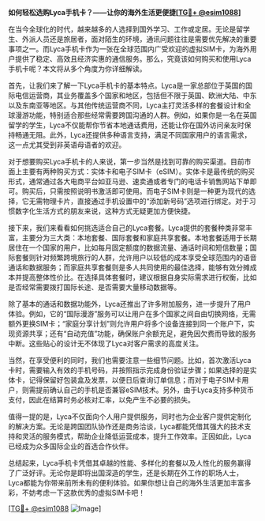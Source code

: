 **如何轻松选购Lyca手机卡？——让你的海外生活更便捷[[TG💪+ @esim1088](https://t.me/s/esim1088)]**

在当今全球化的时代，越来越多的人选择到国外学习、工作或定居。无论是留学生、外派人员还是旅居者，面对陌生的环境，通讯问题往往是需要优先解决的重要事项之一。而Lyca手机卡作为一张在全球范围内广受欢迎的虚拟SIM卡，为海外用户提供了稳定、高效且经济实惠的通信服务。那么，究竟该如何购买和使用Lyca手机卡呢？本文将从多个角度为你详细解读。

首先，让我们来了解一下Lyca手机卡的基本特点。Lyca是一家总部位于英国的国际电信运营商，其业务覆盖多个国家和地区，包括但不限于英国、欧洲大陆、中东以及东南亚等地区。与其他传统运营商不同，Lyca主打灵活多样的套餐设计和全球漫游功能，特别适合那些经常需要跨国沟通的人群。例如，如果你是一名在英国留学的学生，Lyca不仅能帮你节省本地通话费用，还能让你在国外访问亲友时保持畅通无阻。此外，Lyca还提供多种语言支持，满足不同国家用户的语言需求，这一点尤其受到非英语母语者的欢迎。

对于想要购买Lyca手机卡的人来说，第一步当然是找到可靠的购买渠道。目前市面上主要有两种购买方式：实体卡和电子SIM卡（eSIM）。实体卡是最传统的购买形式，通常通过各大电商平台如亚马逊、速卖通或者专门的电话卡销售网站下单即可。购买后，只需按照说明书激活即可使用。而电子SIM卡则是一种更为现代的选择，它无需物理卡片，直接通过手机设置中的“添加新号码”选项进行绑定。对于习惯数字化生活方式的朋友来说，这种方式无疑更加方便快捷。

接下来，我们来看看如何挑选适合自己的Lyca套餐。Lyca提供的套餐种类非常丰富，主要分为三大类：本地套餐、国际套餐和家庭共享套餐。本地套餐适用于长期居住在一个国家的用户，比如每月固定额度的数据流量、通话时间和短信数量；国际套餐则针对频繁跨境旅行的人群，允许用户以较低的成本享受全球范围内的语音通话和数据服务；而家庭共享套餐则是多人共同使用的最佳选择，能够有效分摊成本并提高整体性价比。在选择具体套餐时，建议根据自身实际需求进行权衡，比如是否经常需要拨打国际长途、是否需要大量移动数据等。

除了基本的通话和数据功能外，Lyca还推出了许多附加服务，进一步提升了用户体验。例如，它的“国际漫游”服务可以让用户在多个国家之间自由切换网络，无需额外更换SIM卡；“家庭分享计划”则允许用户将多个设备连接到同一个账户下，实现资源共享；还有“自动充值”功能，确保账户余额充足，避免因欠费而导致的服务中断。这些贴心的设计无不体现了Lyca对客户需求的高度关注。

当然，在享受便利的同时，我们也需要注意一些细节问题。比如，首次激活Lyca卡时，需要输入有效的手机号码，并按照指示完成身份验证步骤；如果选择的是实体卡，记得保留好包装盒及发票，以便日后查询订单信息；而对于电子SIM卡用户，则需提前确认自己的手机是否兼容eSIM技术。另外，由于Lyca支持多种货币支付，因此在结算时务必核对汇率，以免产生不必要的损失。

值得一提的是，Lyca不仅面向个人用户提供服务，同时也为企业客户提供定制化的解决方案。无论是跨国团队协作还是商务洽谈，Lyca都能凭借其强大的技术支持和灵活的服务模式，帮助企业降低运营成本，提升工作效率。正因如此，Lyca已经成为众多国际企业的首选合作伙伴。

总结起来，Lyca手机卡凭借其卓越的性能、多样化的套餐以及人性化的服务赢得了广泛好评。无论你是即将出国深造的学生，还是长期在外工作的职场人士，Lyca都能为你带来前所未有的便利体验。如果你想让自己的海外生活更加丰富多彩，不妨考虑一下这款优秀的虚拟SIM卡吧！

[[TG💪+ @esim1088](https://t.me/s/esim1088) ![Image](https://i.postimg.cc/4NQfJmqS/Snipaste-2025-05-13-00-14-12.png)]